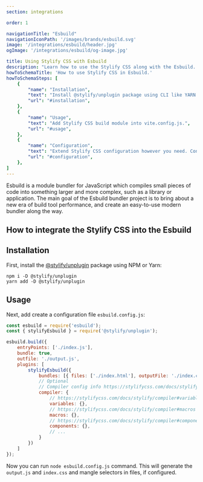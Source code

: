 ```yaml
---
section: integrations

order: 1

navigationTitle: "Esbuild"
navigationIconPath: '/images/brands/esbuild.svg'
image: '/integrations/esbuild/header.jpg'
ogImage: '/integrations/esbuild/og-image.jpg'

title: Using Stylify CSS with Esbuild
description: "Learn how to use the Stylify CSS along with the Esbuild. Code your website faster with Stylify CSS and Esbuild."
howToSchemaTitle: 'How to use Stylify CSS in Esbuild.'
howToSchemaSteps: [
	{
		"name": "Installation",
		"text": "Install @stylify/unplugin package using CLI like YARN or NPM.",
		"url": "#installation",
	},
	{
		"name": "Usage",
		"text": "Add Stylify CSS build module into vite.config.js.",
		"url": "#usage",
	},
	{
		"name": "Configuration",
		"text": "Extend Stylify CSS configuration however you need. Configure variables, components, custom selectors and a lot more.",
		"url": "#configuration",
	},
]
---
```


Esbuild is a module bundler for JavaScript which compiles small pieces of code into something larger and more complex, such as a library or application.
The main goal of the Esbuild bundler project is to bring about a new era of build tool performance, and create an easy-to-use modern bundler along the way.

## How to integrate the Stylify CSS into the Esbuild

## Installation
First, install the [@stylify/unplugin](/docs/unplugin) package using NPM or Yarn:

```
npm i -D @stylify/unplugin
yarn add -D @stylify/unplugin
```

## Usage
Next, add create a configuration file `esbuild.config.js`:

```js
const esbuild = require('esbuild');
const { stylifyEsbuild } = require('@stylify/unplugin');

esbuild.build({
	entryPoints: ['./index.js'],
	bundle: true,
	outfile: './output.js',
	plugins: [
		stylifyEsbuild({
			bundles: [{ files: ['./index.html'], outputFile: './index.css' }],
			// Optional
			// Compiler config info https://stylifycss.com/docs/stylify/compiler#configuration
			compiler: {
				// https://stylifycss.com/docs/stylify/compiler#variables
				variables: {},
				// https://stylifycss.com/docs/stylify/compiler#macros
				macros: {},
				// https://stylifycss.com/docs/stylify/compiler#components
				components: {},
				// ...
			}
		})
	]
});
```

Now you can run `node esbuild.config.js` command. This will generate the `output.js` and `index.css` and mangle selectors in files, if configured.

<where-to-next />
